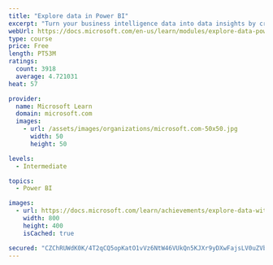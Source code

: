 ```yaml
---
title: "Explore data in Power BI"
excerpt: "Turn your business intelligence data into data insights by creating and configuring Power BI dashboards."
webUrl: https://docs.microsoft.com/en-us/learn/modules/explore-data-power-bi/
type: course
price: Free
length: PT53M
ratings:
  count: 3918
  average: 4.721031
heat: 57

provider:
  name: Microsoft Learn
  domain: microsoft.com
  images:
    - url: /assets/images/organizations/microsoft.com-50x50.jpg
      width: 50
      height: 50

levels:
  - Intermediate

topics:
  - Power BI

images:
  - url: https://docs.microsoft.com/learn/achievements/explore-data-with-power-bi-desktop-social.png
    width: 800
    height: 400
    isCached: true

secured: "CZChRUWdK0K/4T2qCQ5opKatO1vVz6NtW46VUkQn5KJXr9yDXwFajsLV0uZVbQzPTzaTHKp0PDsI64I/A7Byk8IvvMQ3qrNlGYn/z92zfOdMlKS9FwctKW8eHuKujXt2K7LWmuP8QijrTST/Gn8Q72xsR1tEALYOvcZ70ilV/AiPCigMSsjDxfC1ULdxblvTY8s3MTrJ26oPGH56pEU3xuMkiIhmjxjL9z9JQAlavHzREkEH8zH2MkuV9u0fXY2wTdVZFcFdVLPKkyQxzIo+idCfTugjRWj36Ut72sEBi9EfP5qEAf0U9l8pkq619iS1/ytDcA7mnDPt0BMGK9A8NBg2QJ3cuRYOClBA2lDC/4x1q90RWg6ejgke94mNKb9+JJw0pUz4lDD13ro9UuIzOTl6mGXHgMdrgB/haNGvOx0=;QYQqxCajU2JmtV96UK4gow=="
---
```


